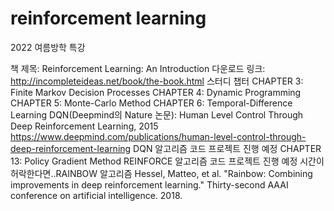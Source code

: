 # reinforcement learning
2022 여름방학 특강

책 제목: Reinforcement Learning: An Introduction
다운로드 링크: http://incompleteideas.net/book/the-book.html
스터디 챕터
CHAPTER 3: Finite Markov Decision Processes
CHAPTER 4: Dynamic Programming
CHAPTER 5: Monte-Carlo Method
CHAPTER 6: Temporal-Difference Learning
DQN(Deepmind의 Nature 논문): Human Level Control Through Deep Reinforcement Learning, 2015
https://www.deepmind.com/publications/human-level-control-through-deep-reinforcement-learning
DQN 알고리즘 코드 프로젝트 진행 예정
CHAPTER 13: Policy Gradient Method
REINFORCE 알고리즘 코드 프로젝트 진행 예정
시간이 허락한다면..RAINBOW 알고리즘
Hessel, Matteo, et al. "Rainbow: Combining improvements in deep reinforcement learning." Thirty-second AAAI conference on artificial intelligence. 2018.
